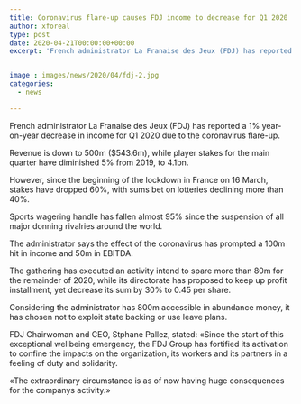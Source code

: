 ```yaml
---
title: Coronavirus flare-up causes FDJ income to decrease for Q1 2020
author: xforeal 
type: post
date: 2020-04-21T00:00:00+00:00
excerpt: 'French administrator La Franaise des Jeux (FDJ) has reported a 1&amp;percnt; year-on-year decrease in income for Q1 2020 due to the coronavirus outbreak '


image : images/news/2020/04/fdj-2.jpg
categories:
  - news

---
```

French administrator La Franaise des Jeux (FDJ) has reported a 1&percnt; year-on-year decrease in income for Q1 2020 due to the coronavirus flare-up. 

Revenue is down to 500m ($543.6m), while player stakes for the main quarter have diminished 5&percnt; from 2019, to 4.1bn. 

However, since the beginning of the lockdown in France on 16 March, stakes have dropped 60&percnt;, with sums bet on lotteries declining more than 40&percnt;. 

Sports wagering handle has fallen almost 95&percnt; since the suspension of all major donning rivalries around the world. 

The administrator says the effect of the coronavirus has prompted a 100m hit in income and 50m in EBITDA. 

The gathering has executed an activity intend to spare more than 80m for the remainder of 2020, while its directorate has proposed to keep up profit installment, yet decrease its sum by 30&percnt; to 0.45 per share. 

Considering the administrator has 800m accessible in abundance money, it has chosen not to exploit state backing or use leave plans. 

FDJ Chairwoman and CEO, Stphane Pallez, stated: &#171;Since the start of this exceptional wellbeing emergency, the FDJ Group has fortified its activation to confine the impacts on the organization, its workers and its partners in a feeling of duty and solidarity. 

&#171;The extraordinary circumstance is as of now having huge consequences for the companys activity.&#187;